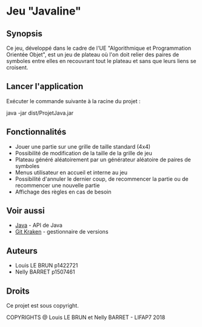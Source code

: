 # Jeu "Javaline"

## Synopsis

Ce jeu, développé dans le cadre de l'UE "Algorithmique et Programmation Orientée Objet", est un jeu de plateau où l'on doit relier des paires de symboles entre elles en recouvrant tout le plateau et sans que leurs liens se croisent.

## Lancer l'application

Exécuter le commande suivante à la racine du projet :

java -jar dist/ProjetJava.jar


## Fonctionnalités

* Jouer une partie sur une grille de taille standard (4x4)
* Possibilité de modification de la taille de la grille de jeu
* Plateau généré aléatoirement par un générateur aléatoire de paires de symboles
* Menus utilisateur en accueil et interne au jeu
* Possibilité d'annuler le dernier coup, de recommencer la partie ou de recommencer une nouvelle partie
* Affichage des règles en cas de besoin


## Voir aussi 

* [Java](https://docs.oracle.com/javase/7/docs/api/) - API de Java
* [Git Kraken](https://www.gitkraken.com/) - gestionnaire de versions

## Auteurs

* Louis LE BRUN   p1422721
* Nelly BARRET    p1507461

## Droits

Ce projet est sous copyright.

COPYRIGHTS @ Louis LE BRUN et Nelly BARRET - LIFAP7 2018